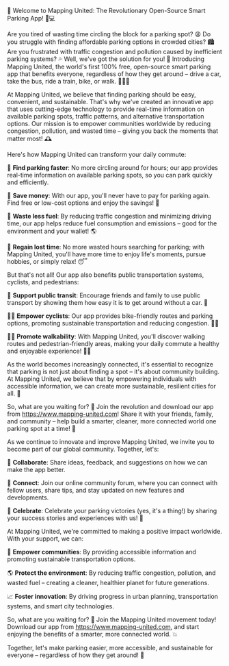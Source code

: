 🎉 Welcome to Mapping United: The Revolutionary Open-Source Smart Parking App! 🚗💻

Are you tired of wasting time circling the block for a parking spot? 😩 Do you struggle with finding affordable parking options in crowded cities? 🏙️ Are you frustrated with traffic congestion and pollution caused by inefficient parking systems? 💦 Well, we've got the solution for you! 🎉 Introducing Mapping United, the world's first 100% free, open-source smart parking app that benefits everyone, regardless of how they get around – drive a car, take the bus, ride a train, bike, or walk. 🚶‍♀️🚌

At Mapping United, we believe that finding parking should be easy, convenient, and sustainable. That's why we've created an innovative app that uses cutting-edge technology to provide real-time information on available parking spots, traffic patterns, and alternative transportation options. Our mission is to empower communities worldwide by reducing congestion, pollution, and wasted time – giving you back the moments that matter most! 🕰️

Here's how Mapping United can transform your daily commute:

🔹 **Find parking faster**: No more circling around for hours; our app provides real-time information on available parking spots, so you can park quickly and efficiently.

💸 **Save money**: With our app, you'll never have to pay for parking again. Find free or low-cost options and enjoy the savings! 💸

🚗 **Waste less fuel**: By reducing traffic congestion and minimizing driving time, our app helps reduce fuel consumption and emissions – good for the environment and your wallet! 🌎

💪 **Regain lost time**: No more wasted hours searching for parking; with Mapping United, you'll have more time to enjoy life's moments, pursue hobbies, or simply relax! 😴

But that's not all! Our app also benefits public transportation systems, cyclists, and pedestrians:

🚌 **Support public transit**: Encourage friends and family to use public transport by showing them how easy it is to get around without a car. 🚌

🚴‍♂️ **Empower cyclists**: Our app provides bike-friendly routes and parking options, promoting sustainable transportation and reducing congestion. 🚴‍♀️

🏃‍♀️ **Promote walkability**: With Mapping United, you'll discover walking routes and pedestrian-friendly areas, making your daily commute a healthy and enjoyable experience! 🏃‍♂️

As the world becomes increasingly connected, it's essential to recognize that parking is not just about finding a spot – it's about community building. At Mapping United, we believe that by empowering individuals with accessible information, we can create more sustainable, resilient cities for all. 💪

So, what are you waiting for? 🤔 Join the revolution and download our app from https://www.mapping-united.com! Share it with your friends, family, and community – help build a smarter, cleaner, more connected world one parking spot at a time! 🌟

As we continue to innovate and improve Mapping United, we invite you to become part of our global community. Together, let's:

💬 **Collaborate**: Share ideas, feedback, and suggestions on how we can make the app better.

👥 **Connect**: Join our online community forum, where you can connect with fellow users, share tips, and stay updated on new features and developments.

🎉 **Celebrate**: Celebrate your parking victories (yes, it's a thing!) by sharing your success stories and experiences with us! 📸

At Mapping United, we're committed to making a positive impact worldwide. With your support, we can:

💪 **Empower communities**: By providing accessible information and promoting sustainable transportation options.

🌎 **Protect the environment**: By reducing traffic congestion, pollution, and wasted fuel – creating a cleaner, healthier planet for future generations.

📈 **Foster innovation**: By driving progress in urban planning, transportation systems, and smart city technologies.

So, what are you waiting for? 🤔 Join the Mapping United movement today! Download our app from https://www.mapping-united.com, and start enjoying the benefits of a smarter, more connected world. 💥

Together, let's make parking easier, more accessible, and sustainable for everyone – regardless of how they get around! 🌟
